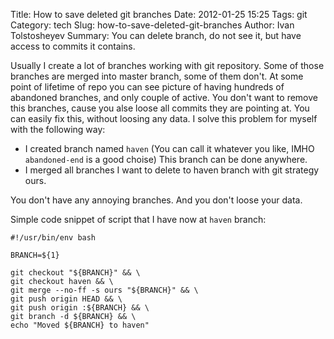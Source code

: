 Title: How to save deleted git branches
Date: 2012-01-25 15:25
Tags: git
Category: tech
Slug: how-to-save-deleted-git-branches
Author: Ivan Tolstosheyev
Summary: You can delete branch, do not see it, but have access to commits it contains.

Usually I create a lot of branches working with git repository. 
Some of those branches are merged into master branch, some of them don't.
At some point of lifetime of repo you can see picture of having hundreds of abandoned branches, and only couple of active.
You don't want to remove this branches, cause you alse loose all commits they are pointing at.
You can easily fix this, without loosing any data. I solve this problem for myself with the following way:

* I created branch named `haven` (You can call it whatever you like, IMHO `abandoned-end` is a good choise)
This branch can be done anywhere.
* I merged all branches I want to delete to haven branch with git strategy ours.

You don't have any annoying branches. And you don't loose your data.

Simple code snippet of script that I have now at `haven` branch:

```
#!/usr/bin/env bash

BRANCH=${1}

git checkout "${BRANCH}" && \
git checkout haven && \
git merge --no-ff -s ours "${BRANCH}" && \
git push origin HEAD && \
git push origin :${BRANCH} && \
git branch -d ${BRANCH} && \
echo "Moved ${BRANCH} to haven"
```
